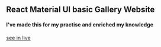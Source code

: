 ## React Material UI basic Gallery Website

#### I've made this for my practise and enriched my knowledge

[see in live](https://ryan-riaz.github.io/react-material_ui-basics/)
